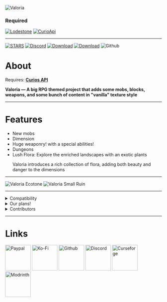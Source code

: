 ![Valoria](https://github.com/IriDark/Valoria/blob/main/icons/valoria_logo.png?raw=true)

### Required
[![Lodestone](https://img.shields.io/badge/%20-LODESTONE-5800ff?style=for-the-badge&color=5800ff&logo=curseforge&logoColor=5800ff&labelColor=FFFFFF)](https://www.curseforge.com/minecraft/mc-mods/lodestone)
[![CurioApi](https://img.shields.io/badge/%20-CURIOS%20API-000000?style=for-the-badge&color=d48526&logo=curseforge&logoColor=000000&labelColor=FFFFFF)](https://www.curseforge.com/minecraft/mc-mods/curios)

---

[![STARS](https://img.shields.io/github/stars/IriDark/Valoria?style=for-the-badge&label=%E2%AD%90%EF%B8%8FSTAR%20Valoria)](https://github.com/IriDark/Valoria)
[![Discord](https://img.shields.io/discord/1252898892882903082?style=for-the-badge&logo=discord&label=VALORIA)](https://discord.gg/wWdXpwuPmK)
[![Download](https://img.shields.io/curseforge/dt/698244?color=6aa84f&include_prereleases&label=Latest%20version&logo=curseforge&logoColor=white&style=for-the-badge)](https://www.curseforge.com/minecraft/mc-mods/valoria)
[![Download](https://img.shields.io/modrinth/dt/valoria?color=6aa84f&include_prereleases&label=Latest%20version&logo=modrinth&logoColor=white&style=for-the-badge)](https://modrinth.com/mod/valoria)
![Github](https://img.shields.io/github/issues-pr/IriDark/Valoria?color=6aa84f&include_prereleases&label=ISSUES%20|%20PR&logo=github&logoColor=white&style=for-the-badge)


# About
Requires: [**Curios API**](https://modrinth.com/mod/curios)

**Valoria — A big RPG themed project that adds some mobs, blocks, weapons, and some bunch of content in "vanilla" texture style**

---
# Features
- New mobs 
- Dimension
- Huge weaponry! with a special abilities!
- Dungeons
- Lush Flora:
Explore the enriched landscapes with an exotic plants <p> Valoria introduces a rich collection of flora, adding both beauty and danger to the dimensions

---

![Valoria Ecotone](https://github.com/IriDark/Valoria/blob/main/icons/valoria_ecotone_biome.png?raw=true)
![Valoria Small Ruin](https://github.com/IriDark/Valoria/blob/main/icons/valoria_small_ruin.png?raw=true)

---

<details> <summary> Compatibility </summary>

- Compatible: [**Jade**](https://modrinth.com/mod/jade)  
- Compatible: [**Jeed**](https://modrinth.com/mod/just-enough-effect-descriptions-jeed)  
- Compatible: [**Tetra**](https://modrinth.com/mod/tetra)  
- Compatible: [**Enchantment Descriptions**](https://modrinth.com/mod/enchantment-descriptions)

</details> <details> <summary>Our plans!</summary>

- Bosses
- Magic system
- Tons of new mobs
- More unique items and their mechanics
- And more!
</details> <details> <summary> Contributors </summary>

- MaxBogomol `| Code |`
- AstemirDev `| Code |`
- Ruthenium `| Russian Translate |`
- Auriny `| Code | Testing |`
- Skoow `| Code |`
- Gato `| Models |`
- KoteykaTheCat `| Done a portfolio page for me! |`
- TerraPrime
- GraFik
- Wosaj
- FoxPlane
- Rainach
- .sweetberries
- Feimos
- Avacuoss

</details>

---

# Links

[<img alt="Paypal" height="82" src="https://github.com/IriDark/Valoria/blob/main/icons/pp.png?raw=true" width="82"/>](https://www.paypal.com/donate/?hosted_button_id=2VUEXEBSWEXUA)
[<img alt="Ko-Fi" height="82" src="https://github.com/IriDark/Valoria/blob/main/icons/kofi.png?raw=true" width="82"/>](https://ko-fi.com/idark)
[<img alt="Github" height="82" src="https://github.com/IriDark/Valoria/blob/main/icons/github.png?raw=true" width="82"/>](https://github.com/IriDark/Valoria)
[<img alt="Discord" height="82" src="https://github.com/IriDark/Valoria/blob/main/icons/discord.png?raw=true" width="82"/>](https://discord.gg/wWdXpwuPmK)
[<img alt="Curseforge" height="82" src="https://github.com/IriDark/Valoria/blob/main/icons/curseforge.png?raw=true" width="82"/>](https://www.curseforge.com/minecraft/mc-mods/valoria)
[<img alt="Modrinth" height="82" src="https://github.com/IriDark/Valoria/blob/main/icons/modrinth.png?raw=true" width="82"/>](https://modrinth.com/mod/valoria)